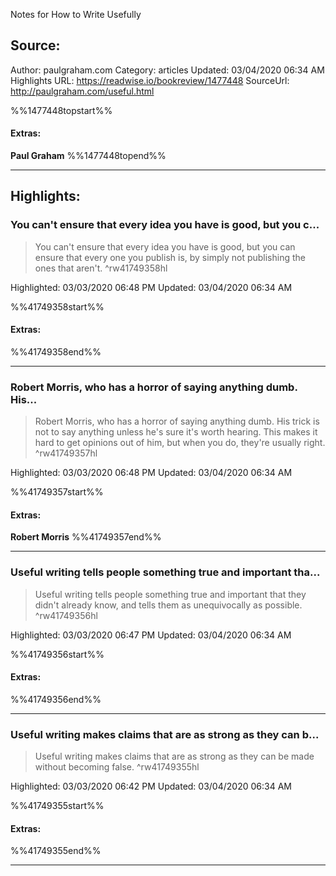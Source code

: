 Notes for How to Write Usefully

## Source:
Author: paulgraham.com
Category: articles
Updated: 03/04/2020 06:34 AM
Highlights URL: https://readwise.io/bookreview/1477448
SourceUrl: http://paulgraham.com/useful.html

%%1477448topstart%%
#### Extras:
**Paul Graham**
%%1477448topend%%


 
-----
 ## Highlights:

### You can't ensure that every idea you have is good, but you c...
>You can't ensure that every idea you have is good, but you can ensure that every one you publish is, by simply not publishing the ones that aren't. ^rw41749358hl


Highlighted: 03/03/2020 06:48 PM
Updated: 03/04/2020 06:34 AM

%%41749358start%%
#### Extras:

%%41749358end%%



------

### Robert Morris, who has a horror of saying anything dumb. His...
>Robert Morris, who has a horror of saying anything dumb. His trick is not to say anything unless he's sure it's worth hearing. This makes it hard to get opinions out of him, but when you do, they're usually right. ^rw41749357hl


Highlighted: 03/03/2020 06:48 PM
Updated: 03/04/2020 06:34 AM

%%41749357start%%
#### Extras:
**Robert Morris**
%%41749357end%%



------

### Useful writing tells people something true and important tha...
>Useful writing tells people something true and important that they didn't already know, and tells them as unequivocally as possible. ^rw41749356hl


Highlighted: 03/03/2020 06:47 PM
Updated: 03/04/2020 06:34 AM

%%41749356start%%
#### Extras:

%%41749356end%%



------

### Useful writing makes claims that are as strong as they can b...
>Useful writing makes claims that are as strong as they can be made without becoming false. ^rw41749355hl


Highlighted: 03/03/2020 06:42 PM
Updated: 03/04/2020 06:34 AM

%%41749355start%%
#### Extras:

%%41749355end%%



------

